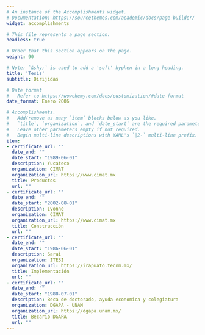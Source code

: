 ```yaml
---
# An instance of the Accomplishments widget.
# Documentation: https://sourcethemes.com/academic/docs/page-builder/
widget: accomplishments

# This file represents a page section.
headless: true

# Order that this section appears on the page.
weight: 90

# Note: `&shy;` is used to add a 'soft' hyphen in a long heading.
title: 'Tesis'
subtitle: Dirijidas

# Date format
#   Refer to https://wowchemy.com/docs/customization/#date-format
date_format: Enero 2006

# Accomplishments.
#   Add/remove as many `item` blocks below as you like.
#   `title`, `organization`, and `date_start` are the required parameters.
#   Leave other parameters empty if not required.
#   Begin multi-line descriptions with YAML's `|2-` multi-line prefix.
item:
- certificate_url: ""
  date_end: ""
  date_start: "1989-06-01"
  description: Yucateco
  organization: CIMAT
  organization_url: https://www.cimat.mx
  title: Productos
  url: ""
- certificate_url: ""
  date_end: ""
  date_start: "2002-08-01"
  description: Ivonne
  organization: CIMAT
  organization_url: https://www.cimat.mx
  title: Construcción
  url: ""
- certificate_url: ""
  date_end: ""
  date_start: "1986-06-01"
  description: Sarai
  organization: ITESI
  organization_url: https://irapuato.tecnm.mx/
  title: Implementación
  url: ""
- certificate_url: ""
  date_end: ""
  date_start: "1988-07-01"
  description: Beca de doctorado, ayuda economica y colegiatura
  organization: DGAPA - UNAM
  organization_url: https://dgapa.unam.mx/
  title: Becario DGAPA
  url: ""
---
```

